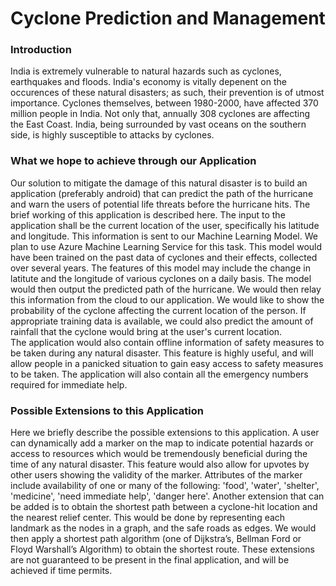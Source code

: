 # Cyclone Prediction and Management

### Introduction

India is extremely vulnerable to natural hazards such as cyclones, earthquakes and floods. India's economy is vitally depenent on the occurences of these natural disasters; as such, their prevention is of utmost importance. Cyclones themselves, between 1980-2000, have affected 370 million people in India. Not only that, annually 308 cyclones are affecting the East Coast. India, being surrounded by vast oceans on the southern side, is highly susceptible to attacks by cyclones.

### What we hope to achieve through our Application

Our solution to mitigate the damage of this natural disaster is to build an application (preferably android) that can predict the path of the hurricane and warn the users of potential life threats before the hurricane hits.
The brief working of this application is described here. The input to the application shall be the current location of the user, specifically his latitude and longitude. This information is sent to our Machine Learning Model. We plan to use Azure Machine Learning Service for this task. This model would have been trained on the past data of cyclones and their effects, collected over several years. The features of this model may include the change in latitute and the longitude of various cyclones on a daily basis. The model would then output the predicted path of the hurricane. We would then relay this information from the cloud to our application. We would like to show the probability of the cyclone affecting the current location of the person. If appropriate training data is available, we could also predict the amount of rainfall that the cyclone would bring at the user's current location.  
The application would also contain offline information of safety measures to be taken during any natural disaster. This feature is highly useful, and will allow people in a panicked situation to gain easy access to safety measures to be taken. The application will also contain all the emergency numbers required for immediate help. 


### Possible Extensions to this Application

Here we briefly describe the possible extensions to this application. A user can dynamically add a marker on the map to indicate potential hazards or access to resources which would be tremendously beneficial during the time of any natural disaster. This feature would also allow for upvotes by other users showing the validity of the marker. Attributes of the marker include availability of one or many of the following: 'food', 'water', 'shelter', 'medicine', 'need immediate help', 'danger here'.
Another extension that can be added is to obtain the shortest path between a cyclone-hit location and the nearest relief center. This would be done by representing each landmark as the nodes in a graph, and the safe roads as edges. We would then apply a shortest path algorithm (one of Dijkstra’s, Bellman Ford or Floyd Warshall’s Algorithm) to obtain the shortest route.
These extensions are not guaranteed to be present in the final application, and will be achieved if time permits. 
